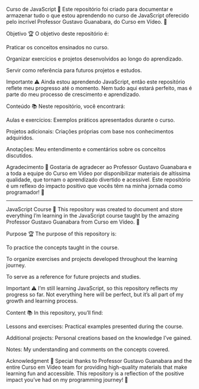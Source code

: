 Curso de JavaScript 🚀
Este repositório foi criado para documentar e armazenar tudo o que estou aprendendo no curso de JavaScript oferecido pelo incrível Professor Gustavo Guanabara, do Curso em Vídeo. 🎉

Objetivo 🏆
O objetivo deste repositório é:

Praticar os conceitos ensinados no curso.

Organizar exercícios e projetos desenvolvidos ao longo do aprendizado.

Servir como referência para futuros projetos e estudos.

Importante ⚠️
Ainda estou aprendendo JavaScript, então este repositório reflete meu progresso até o momento. Nem tudo aqui estará perfeito, mas é parte do meu processo de crescimento e aprendizado.

Conteúdo 📚
Neste repositório, você encontrará:

Aulas e exercícios: Exemplos práticos apresentados durante o curso.

Projetos adicionais: Criações próprias com base nos conhecimentos adquiridos.

Anotações: Meu entendimento e comentários sobre os conceitos discutidos.

Agradecimento 🙌
Gostaria de agradecer ao Professor Gustavo Guanabara e a toda a equipe do Curso em Vídeo por disponibilizar materiais de altíssima qualidade, que tornam o aprendizado divertido e acessível. Este repositório é um reflexo do impacto positivo que vocês têm na minha jornada como programador! 🚀

____________________________________________________________________________________________________________________________________________________________________________________________________________________________________________________________________________________________________

JavaScript Course 🚀
This repository was created to document and store everything I’m learning in the JavaScript course taught by the amazing Professor Gustavo Guanabara from Curso em Vídeo. 🎉

Purpose 🏆
The purpose of this repository is:

To practice the concepts taught in the course.

To organize exercises and projects developed throughout the learning journey.

To serve as a reference for future projects and studies.

Important ⚠️
I’m still learning JavaScript, so this repository reflects my progress so far. Not everything here will be perfect, but it’s all part of my growth and learning process.

Content 📚
In this repository, you’ll find:

Lessons and exercises: Practical examples presented during the course.

Additional projects: Personal creations based on the knowledge I’ve gained.

Notes: My understanding and comments on the concepts covered.

Acknowledgment 🙌
Special thanks to Professor Gustavo Guanabara and the entire Curso em Vídeo team for providing high-quality materials that make learning fun and accessible. This repository is a reflection of the positive impact you’ve had on my programming journey! 🚀
